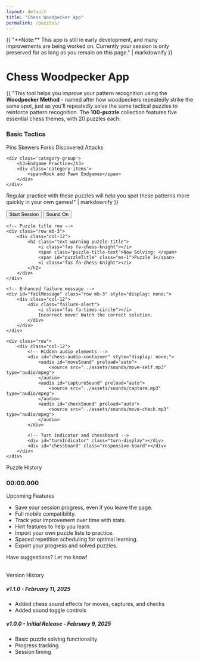```yaml
---
layout: default
title: "Chess Woodpecker App"
permalink: /puzzles/
---
```


<div class="alert alert-warning" role="alert">
    {{ "**Note:** This app is still in early development, and many improvements are being worked on. Currently your session is only preserved for as long as you remain on this page." | markdownify }}
</div>

<h1><i class="fa-solid fa-crow"></i> Chess Woodpecker App</h1>

{{ "This tool helps you improve your pattern recognition using the **Woodpecker Method** - named after how woodpeckers repeatedly strike the same spot, just as you'll repeatedly solve the same tactical puzzles to reinforce pattern recognition. The **100-puzzle** collection features five essential chess themes, with 20 puzzles each:

<div class='puzzle-categories'>
    <div class='category-group'>
        <h3>Basic Tactics</h3>
        <div class='category-items'>
            <span>Pins</span>
            <span>Skewers</span>
            <span>Forks</span>
            <span>Discovered Attacks</span>
        </div>
    </div>
    
    <div class='category-group'>
        <h3>Endgame Practice</h3>
        <div class='category-items'>
            <span>Rook and Pawn Endgames</span>
        </div>
    </div>
</div>

Regular practice with these puzzles will help you spot these patterns more quickly in your own games!" | markdownify }}

<div id="puzzle-container" class="text-center container-fluid">
   <!-- Control buttons row -->
    <div class="row mb-3">
        <div class="col-12 d-flex justify-content-center">
            <div class="control-group">
                <button id="startPuzzle" class="btn btn-primary puzzle-btn">
                    Start Session
                </button>
                <button id="stopPuzzle" class="btn btn-warning puzzle-btn ms-2" style="display: none;">
                    <i class="fas fa-stop-circle"></i> Stop Session
                </button>
                <button id="toggleSound" class="btn puzzle-btn ms-2">
                    <i class="fas fa-volume-up"></i> Sound On
                </button>
            </div>
        </div>
    </div>

    <!-- Puzzle title row -->
    <div class="row mb-3">
        <div class="col-12">
            <h2 class="text-warning puzzle-title">
                <i class="fas fa-chess-knight"></i> 
                <span class="puzzle-title-text">Now Solving: </span>
                <span id="puzzleTitle" class="ms-1">Puzzle 1</span> 
                <i class="fas fa-chess-knight"></i>
            </h2>
        </div>
    </div>

    <!-- Enhanced failure message -->
    <div id="failMessage" class="row mb-3" style="display: none;">
        <div class="col-12">
            <div class="failure-alert">
                <i class="fas fa-times-circle"></i>
                Incorrect move! Watch the correct solution.
            </div>
        </div>
    </div>

    <div class="row">
        <div class="col-12">
            <!-- Hidden audio elements -->
            <div id="chess-audio-container" style="display: none;">
                <audio id="moveSound" preload="auto">
                    <source src="../assets/sounds/move-self.mp3" type="audio/mpeg">
                </audio>
                <audio id="captureSound" preload="auto">
                    <source src="../assets/sounds/capture.mp3" type="audio/mpeg">
                </audio>
                <audio id="checkSound" preload="auto">
                    <source src="../assets/sounds/move-check.mp3" type="audio/mpeg">
                </audio>
            </div>

            <!-- Turn indicator and chessboard -->
            <div id="turnIndicator" class="turn-display"></div>
            <div id="chessboard" class="responsive-board"></div>
        </div>
    </div>
</div>

<div id="puzzleHistoryCard" class="card bg-dark text-light mt-4">
    <div class="card-header text-warning">
        <i class="fas fa-stopwatch"></i> Puzzle History
    </div>
    <div class="card-body text-center">
        <ul id="puzzleHistory" class="list-unstyled">
            <!-- Puzzle times will be dynamically added here -->
        </ul>
        <h3 class="text-info">
            <span id='totalTime' class='display-6'>00:00.000</span>
        </h3>
    </div>
</div>

<div class="card bg-dark text-light mt-5">
    <div class="card-header text-warning" role="button" data-bs-toggle="collapse" 
         data-bs-target="#upcomingFeaturesContent" aria-expanded="false" 
         aria-controls="upcomingFeaturesContent" style="cursor: pointer;">
        <div class="d-flex justify-content-between align-items-center">
            <span><i class="fas fa-hourglass-half me-2"></i> Upcoming Features</span>
            <i class="fas fa-chevron-down version-toggle"></i>
        </div>
    </div>
    <div class="collapse" id="upcomingFeaturesContent">
        <div class="card-body">
            <ul class="list-unstyled">
                <li><i class="fas fa-user-lock text-info"></i> Save your session progress, even if you leave the page.</li>
                <li><i class="fas fa-mobile-alt text-info"></i> Full mobile compatibility.</li>
                <li><i class="fas fa-chart-line text-info"></i> Track your improvement over time with stats.</li>
                <li><i class="fas fa-lightbulb text-info"></i> Hint features to help you learn.</li>
                <li><i class="fas fa-file-upload text-info"></i> Import your own puzzle lists to practice.</li>
                <li><i class="fas fa-calendar-alt text-info"></i> Spaced repetition scheduling for optimal learning.</li>
                <li><i class="fas fa-file-export text-info"></i> Export your progress and solved puzzles.</li>
            </ul>
            <p>Have suggestions? Let me know!</p>
        </div>
    </div>
</div>

<br>
<div class="card bg-dark text-light mb-4">
    <div class="card-header text-warning" role="button" data-bs-toggle="collapse" 
         data-bs-target="#versionHistoryContent" aria-expanded="false" 
         aria-controls="versionHistoryContent" style="cursor: pointer;">
        <div class="d-flex justify-content-between align-items-center">
            <span><i class="fas fa-code-branch me-2"></i> Version History</span>
            <i class="fas fa-chevron-down version-toggle"></i>
        </div>
    </div>
    <div class="collapse" id="versionHistoryContent">
        <div class="card-body">
            <div class="version-list">
                <div class="version-item">
                    <h5 class="text-info">v1.1.0 - February 11, 2025</h5>
                    <ul class="list-unstyled">
                        <li><i class="fas fa-plus-circle text-success"></i> Added chess sound effects for moves, captures, and checks</li>
                        <li><i class="fas fa-plus-circle text-success"></i> Added sound toggle controls</li>
                    </ul>
                </div>
                <div class="version-item">
                    <h5 class="text-info">v1.0.0 - Initial Release - February 9, 2025</h5>
                    <ul class="list-unstyled">
                        <li><i class="fas fa-check-circle text-success"></i> Basic puzzle solving functionality</li>
                        <li><i class="fas fa-check-circle text-success"></i> Progress tracking</li>
                        <li><i class="fas fa-check-circle text-success"></i> Session timing</li>
                    </ul>
                </div>
            </div>
        </div>
    </div>
</div>

<script type="module">
    import { Chessground } from "https://cdnjs.cloudflare.com/ajax/libs/chessground/9.1.1/chessground.min.js";
    import { Chess } from "https://cdnjs.cloudflare.com/ajax/libs/chess.js/0.13.4/chess.min.js";
</script>

<script src="https://cdn.jsdelivr.net/npm/dayjs@1.10.7/dayjs.min.js"></script>
<script type="module" src="/assets/js/puzzles.js"></script>

